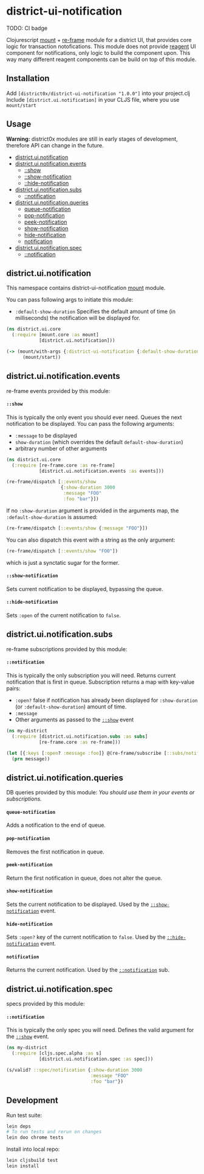 # district-ui-notification

TODO: CI badge

Clojurescript [mount](https://github.com/tolitius/mount) + [re-frame](https://github.com/Day8/re-frame) module for a district UI, that provides core logic for transaction notofications. This module does not provide [reagent](https://github.com/reagent-project/reagent) UI component for notifications, only
logic to build the component upon. This way many different reagent components can be build on top of this module.

## Installation
Add `[district0x/district-ui-notification "1.0.0"]` into your project.clj
Include `[district.ui.notification]` in your CLJS file, where you use `mount/start`

## Usage

**Warning:** district0x modules are still in early stages of development, therefore API can change in the future.

- [district.ui.notification](#districtuinotification)
- [district.ui.notification.events](#districtuinotificationevents)
  - [::show](#show)
  - [::show-notification](#shownotification)
  - [::hide-notification](#hidenotification)
- [district.ui.notification.subs](#districtuinotificationsubs)
  - [::notification](#notification)
- [district.ui.notification.queries](#districtuinotificationqueries)
  - [queue-notification](#queuenotificationquery)
  - [pop-notification](#popnotificationquery)
  - [peek-notification](#peeknotificationquery)
  - [show-notification](#shownotificationquery)
  - [hide-notification](#hidenotificationquery)
  - [notification](#notificationquery)
- [district.ui.notification.spec](#districtuinotificationspec)
  - [::notification](#notification-spec)

## <a name="districtuinotification"> district.ui.notification

This namespace contains district-ui-notification [mount](https://github.com/tolitius/mount) module.

You can pass following args to initiate this module:
* `:default-show-duration` Specifies the default amount of time (in milliseconds) the notification will be displayed for.

```clojure
(ns district.ui.core
  (:require [mount.core :as mount]
            [district.ui.notification]))

(-> (mount/with-args {:district-ui-notification {:default-show-duration 1000}})
      (mount/start))
```

## <a name="districtuinotificationevents"> district.ui.notification.events

re-frame events provided by this module:

#### <a name="show"> `::show`

This is typically the only event you should ever need. Queues the next notification to be displayed.
You can pass the following arguments:

* `:message` to be displayed
* `show-duration` (which overrides the default `default-show-duration`)
* arbitrary number of other arguments

```clojure
(ns district.ui.core
  (:require [re-frame.core :as re-frame]
            [district.ui.notification.events :as events]))

(re-frame/dispatch [::events/show
                    {:show-duration 3000
                     :message "FOO"
                     :foo "bar"}])
```

If no `:show-duration` argument is provided in the arguments map, the `:default-show-duration` is assumed:

```clojure
(re-frame/dispatch [::events/show {:message "FOO"}])
```

You can also dispatch this event with a string as the only argument:

```clojure
(re-frame/dispatch [::events/show "FOO"])
```

which is just a synctatic sugar for the former.

#### <a name="shownotification"> `::show-notification`

Sets current notification to be displayed, bypassing the queue.

#### <a name="hidenotification"> `::hide-notification`

Sets `:open` of the current notification to `false`.

## <a name="districtuinotificationsubs"> district.ui.notification.subs

re-frame subscriptions provided by this module:

#### <a name="notification"> `::notification`

This is typically the only subscription you will need. Returns current notification that is first in queue.
Subscription returns a map with key-value pairs:

* `:open?` false if notification has already been displayed for `:show-duration` (or `:default-show-duration`) amount of time.
* `:message`
*  Other arguments as passed to the [`::show`](#show) event

```clojure
(ns my-district
  (:require [district.ui.notification.subs :as subs]
            [re-frame.core :as re-frame]))

(let [{:keys [:open? :message :foo]} @(re-frame/subscribe [::subs/notification])]
  (prn message))
```

## <a name="districtuinotificationqueries"> district.ui.notification.queries

DB queries provided by this module:
*You should use them in your events or subscriptions.*

#### <a name="queuenotificationquery"> `queue-notification`

Adds a notification to the end of queue.

#### <a name="popnotificationquery"> `pop-notification`

Removes the first notification in queue.

#### <a name="peeknotificationquery"> `peek-notification`

Return the first notification in queue, does not alter the queue.

#### <a name="shownotificationquery"> `show-notification`

Sets the current notification to be displayed. Used by the [`::show-notification`](#shownotification) event.

#### <a name="hidenotificationquery"> `hide-notification`

Sets `:open?` key of the current notification to `false`. Used by the [`::hide-notification`](#hidenotification) event.

#### <a name="notificationquery"> `notification`

Returns the current notification. Used by the [`::notification`](#notification) sub.

## <a name="districtuinotificationspec"> district.ui.notification.spec

specs provided by this module:

#### <a name="notification-spec">`::notification`

This is typically the only spec you will need. Defines the valid argument for the [`::show`](#show) event.

```clojure
(ns my-district
  (:require [cljs.spec.alpha :as s]
            [district.ui.notification.spec :as spec]))

(s/valid? ::spec/notification {:show-duration 3000
                               :message "FOO"
                               :foo "bar"})
```

## Development

Run test suite:

```bash
lein deps
# To run tests and rerun on changes
lein doo chrome tests
```
Install into local repo:

```bash
lein cljsbuild test
lein install
```
